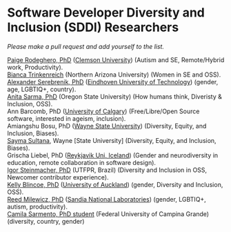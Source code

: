 # Software Developer Diversity and Inclusion (SDDI) Researchers
*Please make a pull request and add yourself to the list.*   

[Paige Rodeghero, PhD](http://paigerodeghero.com) ([Clemson University](www.clemsonhfse.com)) (Autism and SE, Remote/Hybrid work, Productivity).        
[Bianca Trinkenreich](biancatrink@github.io) (Northern Arizona University) (Women in SE and OSS).  
[Alexander Serebrenik, PhD](https://www.win.tue.nl/~aserebre/) ([Eindhoven University of Technology](https://www.win.tue.nl/)) (gender, age, LGBTIQ+, country).   
[Anita Sarma, PhD](http://web.engr.oregonstate.edu/~sarmaa/) (Oregon State University) (How humans think, Diveristy & Inclusion, OSS).  
Ann Barcomb, PhD ([University of Calgary](https://www.ucalgary.ca/)) (Free/Libre/Open Source software, interested in ageism, inclusion).  
Amiangshu Bosu, PhD ([Wayne State University](www.amiangshu.com)) (Diversity, Equity, and Inclusion, Biases).   
[Sayma Sultana](https://sayma23.github.io/), Wayne [State University] (Diversity, Equity, and Inclusion, Biases).  
Grischa Liebel, PhD ([Reykjavik Uni, Iceland](https://ru.is)) (Gender and neurodiversity in education, remote collaboration in software design).     
[Igor Steinmacher, PhD](http://www.igor.pro.br) (UTFPR, Brazil) (Diversity and Inclusion in OSS, Newcomer contributor experience).        
[Kelly Blincoe, PhD](http://kblincoe.github.io) ([University of Auckland](https://www.auckland.ac.nz)) (gender, Diversity and Inclusion, OSS).     
[Reed Milewicz, PhD](https://rmmilewi.github.io) ([Sandia National Laboratories](https://www.sandia.gov)) (gender, LGBTIQ+, autism, productivity).    
[Camila Sarmento, PhD student](camilasarmento@copin.ufcg.edu.br) (Federal University of Campina Grande) (diversity, country, gender)
